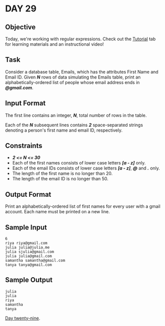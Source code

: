 # DAY 29
## Objective
Today, we're working with regular expressions. Check out the 
[Tutorial](https://www.hackerrank.com/challenges/30-regex-patterns/tutorial) tab for learning materials and an 
instructional video!

## Task
Consider a database table, Emails, which has the attributes First Name and Email ID. Given _**N**_ rows of data 
simulating the Emails table, print an alphabetically-ordered list of people whose email address ends in 
_**@gmail.com**_.

## Input Format

The first line contains an integer, _**N**_, total number of rows in the table.

Each of the _**N**_ subsequent lines contains _**2**_ space-separated strings denoting a person's first name and email 
ID, respectively.

## Constraints
- _**2 <= N <= 30**_
- Each of the first names consists of lower case letters _**[a - z]**_ only.
- Each of the email IDs consists of lower case letters _**[a - z]**_, _**@**_ and _**.**_ only.
- The length of the first name is no longer than 20.
- The length of the email ID is no longer than 50.

## Output Format

Print an alphabetically-ordered list of first names for every user with a gmail account. Each name must be printed on a 
new line.

## Sample Input
````
6
riya riya@gmail.com
julia julia@julia.me
julia sjulia@gmail.com
julia julia@gmail.com
samantha samantha@gmail.com
tanya tanya@gmail.com
````

## Sample Output
````
julia
julia
riya
samantha
tanya
````

[Day twenty-nine](https://www.hackerrank.com/challenges/30-regex-patterns/problem?isFullScreen=true).

